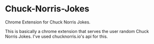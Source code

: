 # Chuck-Norris-Jokes
Chrome Extension for Chuck Norris Jokes.

This is basically a chrome extension that serves the user random Chuck Norris Jokes.
I've used chucknorris.io's api for this.
